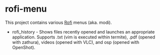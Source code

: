# rofi-menu

This project contains various [Rofi](https://github.com/davatorium/rofi) menus (aka. modi).

- rofi_history - Shows files recently opened and launches an appropriate application. Supports .txt (vim is executed within termite), .pdf (opened with zathura), videos (opened with VLC), and osp (opened with OpenShot).
